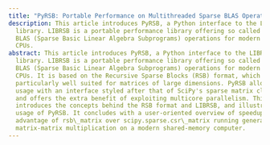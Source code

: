 ```yaml
---
title: "PyRSB: Portable Performance on Multithreaded Sparse BLAS Operations"
description: This article introduces PyRSB, a Python interface to the LIBRSB
  library. LIBRSB is a portable performance library offering so called Sparse
  BLAS (Sparse Basic Linear Algebra Subprograms) operations for modern multicore
  CPUs.
abstract: This article introduces PyRSB, a Python interface to the LIBRSB
  library. LIBRSB is a portable performance library offering so called Sparse
  BLAS (Sparse Basic Linear Algebra Subprograms) operations for modern multicore
  CPUs. It is based on the Recursive Sparse Blocks (RSB) format, which is
  particularly well suited for matrices of large dimensions. PyRSB allows LIBRSB
  usage with an interface styled after that of SciPy's sparse matrix classes,
  and offers the extra benefit of exploiting multicore parallelism. This article
  introduces the concepts behind the RSB format and LIBRSB, and illustrates
  usage of PyRSB. It concludes with a user-oriented overview of speedup
  advantage of rsb\_matrix over scipy.sparse.csr\_matrix running general sparse
  matrix-matrix multiplication on a modern shared-memory computer.
---
```


